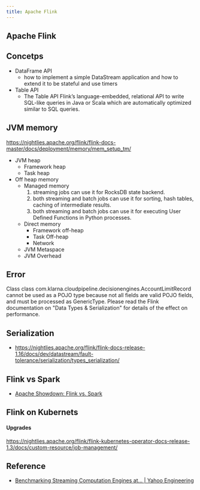 ```yaml
---
title: Apache Flink
---
```


## Apache Flink


## Concetps
- DataFrame API
    - how to implement a simple DataStream application and how to extend it to be stateful and use timers
- Table API
    - The Table API Flink’s language-embedded, relational API to write SQL-like queries in Java or Scala which are automatically optimized similar to SQL queries.


## JVM memory
https://nightlies.apache.org/flink/flink-docs-master/docs/deployment/memory/mem_setup_tm/

- JVM heap
    - Framework heap
    - Task heap
- Off heap memory
    - Managed memory
        1. streaming jobs can use it for RocksDB state backend.
        2. both streaming and batch jobs can use it for sorting, hash tables, caching of intermediate results.
        3. both streaming and batch jobs can use it for executing User Defined Functions in Python processes.
    - Direct memory
        - Framework off-heap
        - Task Off-heap
        - Network
    - JVM Metaspace
    - JVM Overhead



## Error
Class class com.klarna.cloudpipeline.decisionengines.AccountLimitRecord cannot be used as a POJO type because not all fields are valid POJO fields, and must be processed as GenericType. Please read the Flink documentation on \"Data Types & Serialization\" for details of the effect on performance.


## Serialization
- https://nightlies.apache.org/flink/flink-docs-release-1.16/docs/dev/datastream/fault-tolerance/serialization/types_serialization/

## Flink vs Spark
- [Apache Showdown: Flink vs\. Spark](https://engineering.zalando.com/posts/2016/03/apache-showdown-flink-vs.-spark.html)

## Flink on Kubernets

#### Upgrades
https://nightlies.apache.org/flink/flink-kubernetes-operator-docs-release-1.3/docs/custom-resource/job-management/



## Reference
- [Benchmarking Streaming Computation Engines at\.\.\. \| Yahoo Engineering](https://yahooeng.tumblr.com/post/135321837876/benchmarking-streaming-computation-engines-at)


